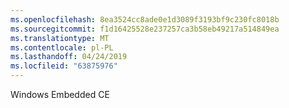 ```yaml
---
ms.openlocfilehash: 8ea3524cc8ade0e1d3089f3193bf9c230fc8018b
ms.sourcegitcommit: f1d16425528e237257ca3b58eb49217a514849ea
ms.translationtype: MT
ms.contentlocale: pl-PL
ms.lasthandoff: 04/24/2019
ms.locfileid: "63875976"
---
```

Windows Embedded CE